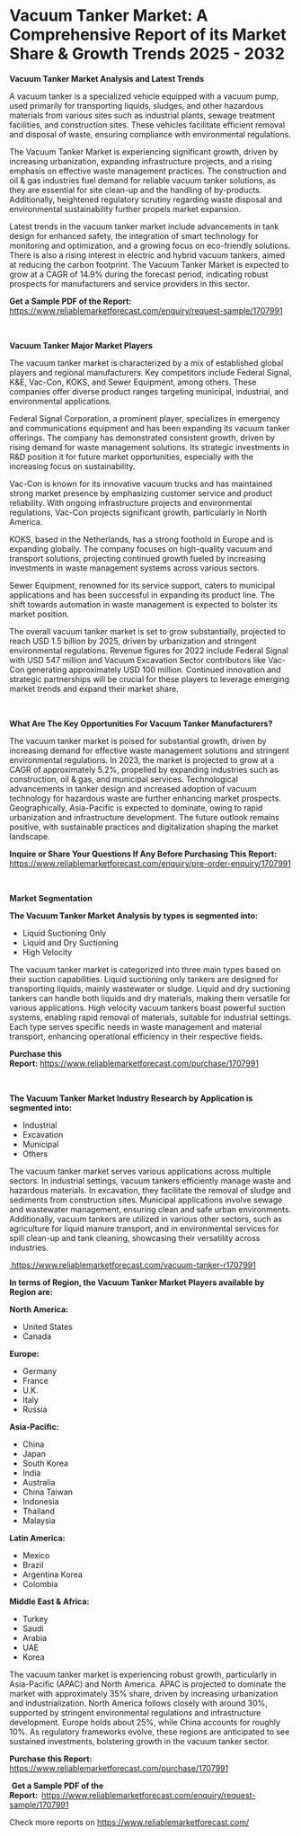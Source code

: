 <p><h1>Vacuum Tanker Market: A Comprehensive Report of its Market Share & Growth Trends 2025 - 2032</h1></p><p><strong>Vacuum Tanker Market Analysis and Latest Trends</strong></p>
<p><p>A vacuum tanker is a specialized vehicle equipped with a vacuum pump, used primarily for transporting liquids, sludges, and other hazardous materials from various sites such as industrial plants, sewage treatment facilities, and construction sites. These vehicles facilitate efficient removal and disposal of waste, ensuring compliance with environmental regulations.</p><p>The Vacuum Tanker Market is experiencing significant growth, driven by increasing urbanization, expanding infrastructure projects, and a rising emphasis on effective waste management practices. The construction and oil & gas industries fuel demand for reliable vacuum tanker solutions, as they are essential for site clean-up and the handling of by-products. Additionally, heightened regulatory scrutiny regarding waste disposal and environmental sustainability further propels market expansion.</p><p>Latest trends in the vacuum tanker market include advancements in tank design for enhanced safety, the integration of smart technology for monitoring and optimization, and a growing focus on eco-friendly solutions. There is also a rising interest in electric and hybrid vacuum tankers, aimed at reducing the carbon footprint. The Vacuum Tanker Market is expected to grow at a CAGR of 14.9% during the forecast period, indicating robust prospects for manufacturers and service providers in this sector.</p></p>
<p><strong>Get a Sample PDF of the Report:&nbsp;</strong> <a href="https://www.reliablemarketforecast.com/enquiry/request-sample/1707991?utm_campaign=2753&utm_medium=2&utm_source=Github&utm_content=ia&utm_term=30032025&utm_id=vacuum-tanker">https://www.reliablemarketforecast.com/enquiry/request-sample/1707991</a></p>
<p>&nbsp;</p>
<p><strong>Vacuum Tanker Major Market Players</strong></p>
<p><p>The vacuum tanker market is characterized by a mix of established global players and regional manufacturers. Key competitors include Federal Signal, K&E, Vac-Con, KOKS, and Sewer Equipment, among others. These companies offer diverse product ranges targeting municipal, industrial, and environmental applications.</p><p>Federal Signal Corporation, a prominent player, specializes in emergency and communications equipment and has been expanding its vacuum tanker offerings. The company has demonstrated consistent growth, driven by rising demand for waste management solutions. Its strategic investments in R&D position it for future market opportunities, especially with the increasing focus on sustainability.</p><p>Vac-Con is known for its innovative vacuum trucks and has maintained strong market presence by emphasizing customer service and product reliability. With ongoing infrastructure projects and environmental regulations, Vac-Con projects significant growth, particularly in North America.</p><p>KOKS, based in the Netherlands, has a strong foothold in Europe and is expanding globally. The company focuses on high-quality vacuum and transport solutions, projecting continued growth fueled by increasing investments in waste management systems across various sectors.</p><p>Sewer Equipment, renowned for its service support, caters to municipal applications and has been successful in expanding its product line. The shift towards automation in waste management is expected to bolster its market position.</p><p>The overall vacuum tanker market is set to grow substantially, projected to reach USD 1.5 billion by 2025, driven by urbanization and stringent environmental regulations. Revenue figures for 2022 include Federal Signal with USD 547 million and Vacuum Excavation Sector contributors like Vac-Con generating approximately USD 100 million. Continued innovation and strategic partnerships will be crucial for these players to leverage emerging market trends and expand their market share.</p></p>
<p>&nbsp;</p>
<p><strong>What Are The Key Opportunities For Vacuum Tanker Manufacturers?</strong></p>
<p><p>The vacuum tanker market is poised for substantial growth, driven by increasing demand for effective waste management solutions and stringent environmental regulations. In 2023, the market is projected to grow at a CAGR of approximately 5.2%, propelled by expanding industries such as construction, oil & gas, and municipal services. Technological advancements in tanker design and increased adoption of vacuum technology for hazardous waste are further enhancing market prospects. Geographically, Asia-Pacific is expected to dominate, owing to rapid urbanization and infrastructure development. The future outlook remains positive, with sustainable practices and digitalization shaping the market landscape.</p></p>
<p><strong>Inquire or Share Your Questions If Any Before Purchasing This Report:</strong> <a href="https://www.reliablemarketforecast.com/enquiry/pre-order-enquiry/1707991?utm_campaign=2753&utm_medium=2&utm_source=Github&utm_content=ia&utm_term=30032025&utm_id=vacuum-tanker">https://www.reliablemarketforecast.com/enquiry/pre-order-enquiry/1707991</a></p>
<p>&nbsp;</p>
<p><strong>Market Segmentation</strong></p>
<p><strong>The Vacuum Tanker Market Analysis by types is segmented into:</strong></p>
<p><ul><li>Liquid Suctioning Only</li><li>Liquid and Dry Suctioning</li><li>High Velocity</li></ul></p>
<p><p>The vacuum tanker market is categorized into three main types based on their suction capabilities. Liquid suctioning only tankers are designed for transporting liquids, mainly wastewater or sludge. Liquid and dry suctioning tankers can handle both liquids and dry materials, making them versatile for various applications. High velocity vacuum tankers boast powerful suction systems, enabling rapid removal of materials, suitable for industrial settings. Each type serves specific needs in waste management and material transport, enhancing operational efficiency in their respective fields.</p></p>
<p><strong>Purchase this Report:&nbsp;</strong><a href="https://www.reliablemarketforecast.com/purchase/1707991?utm_campaign=2753&utm_medium=2&utm_source=Github&utm_content=ia&utm_term=30032025&utm_id=vacuum-tanker">https://www.reliablemarketforecast.com/purchase/1707991</a></p>
<p>&nbsp;</p>
<p><strong>The Vacuum Tanker Market Industry Research by Application is segmented into:</strong></p>
<p><ul><li>Industrial</li><li>Excavation</li><li>Municipal</li><li>Others</li></ul></p>
<p><p>The vacuum tanker market serves various applications across multiple sectors. In industrial settings, vacuum tankers efficiently manage waste and hazardous materials. In excavation, they facilitate the removal of sludge and sediments from construction sites. Municipal applications involve sewage and wastewater management, ensuring clean and safe urban environments. Additionally, vacuum tankers are utilized in various other sectors, such as agriculture for liquid manure transport, and in environmental services for spill clean-up and tank cleaning, showcasing their versatility across industries.</p></p>
<p><a href="https://www.reliablemarketforecast.com/vacuum-tanker-r1707991?utm_campaign=2753&utm_medium=2&utm_source=Github&utm_content=ia&utm_term=30032025&utm_id=vacuum-tanker">&nbsp;https://www.reliablemarketforecast.com/vacuum-tanker-r1707991</a></p>
<p><strong>In terms of Region, the Vacuum Tanker Market Players available by Region are:</strong></p>
<p>
    <p> <strong> North America: </strong>
        <ul>
            <li>United States</li>
            <li>Canada</li>
        </ul>
        </p> 
    <p> <strong> Europe: </strong>
        <ul>
            <li>Germany</li>
            <li>France</li>
            <li>U.K.</li>
            <li>Italy</li>
            <li>Russia</li>
        </ul>
        </p> 
    <p> <strong> Asia-Pacific: </strong>
        <ul>
            <li>China</li>
            <li>Japan</li>
            <li>South Korea</li>
            <li>India</li>
            <li>Australia</li>
            <li>China Taiwan</li>
            <li>Indonesia</li>
            <li>Thailand</li>
            <li>Malaysia</li>
        </ul>
        </p> 
    <p> <strong> Latin America: </strong>
        <ul>
            <li>Mexico</li>
            <li>Brazil</li>
            <li>Argentina Korea</li>
            <li>Colombia</li>
        </ul>
        </p> 
    <p> <strong> Middle East & Africa: </strong>
        <ul>
            <li>Turkey</li>
            <li>Saudi</li>
            <li>Arabia</li>
            <li>UAE</li>
            <li>Korea</li>
        </ul>
    </p>
    </p>
<p><p>The vacuum tanker market is experiencing robust growth, particularly in Asia-Pacific (APAC) and North America. APAC is projected to dominate the market with approximately 35% share, driven by increasing urbanization and industrialization. North America follows closely with around 30%, supported by stringent environmental regulations and infrastructure development. Europe holds about 25%, while China accounts for roughly 10%. As regulatory frameworks evolve, these regions are anticipated to see sustained investments, bolstering growth in the vacuum tanker sector.</p></p>
<p><strong>Purchase this Report: </strong><a href="https://www.reliablemarketforecast.com/purchase/1707991?utm_campaign=2753&utm_medium=2&utm_source=Github&utm_content=ia&utm_term=30032025&utm_id=vacuum-tanker">https://www.reliablemarketforecast.com/purchase/1707991</a></p>
<p>&nbsp;<strong>Get a Sample PDF of the Report:&nbsp;&nbsp;</strong><a href="https://www.reliablemarketforecast.com/enquiry/request-sample/1707991?utm_campaign=2753&utm_medium=2&utm_source=Github&utm_content=ia&utm_term=30032025&utm_id=vacuum-tanker">https://www.reliablemarketforecast.com/enquiry/request-sample/1707991</a></p>
<p><strong></strong></p>
<p>Check more reports on <a href="https://www.reliablemarketforecast.com/?utm_campaign=2753&utm_medium=2&utm_source=Github&utm_content=ia&utm_term=30032025&utm_id=vacuum-tanker">https://www.reliablemarketforecast.com/</a></p>
